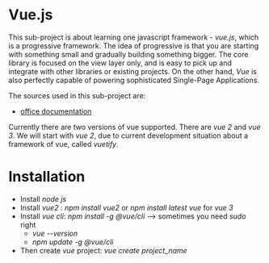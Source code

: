 # Vue.js
This sub-project is about learning one javascript framework - _vue.js_, which is a progressive framework. 
The idea of progressive is that you are starting with something small and gradually building something bigger.
The core library is focused on the view layer only, and is easy to pick up and integrate with other libraries or
existing projects. On the other hand, _Vue_ is also perfectly capable of powering sophisticated Single-Page Applications.

The sources used in this sub-project are:
- [office documentation](https://vuejs.org/guide/introduction.html)

Currently there are two versions of vue supported. There are _vue 2_ and _vue 3_. We will start with _vue 2_, 
due to current development situation about a framework of vue, called _vuetify_. 

# Installation
- Install _node js_
- Install _vue2_ : _npm install vue2_ or _npm install latest vue_ for _vue 3_
- Install _vue cli_: _npm install -g @vue/cli_ --> sometimes you need _sudo_ right
  - _vue --version_ 
  - _npm update -g @vue/cli_
- Then create _vue_ project: _vue create project_name_